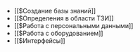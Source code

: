 - [[$Создание базы знаний]]
- [[$Определения в области ТЗИ]]
- [[$Работа с персональными данными]]
- [[$Работа с оборудованием]]
- [[$Интерфейсы]]